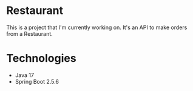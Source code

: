 # Restaurant
This is a project that I'm currently working on. It's an API to make orders from a Restaurant.

# Technologies
- Java 17
- Spring Boot 2.5.6
